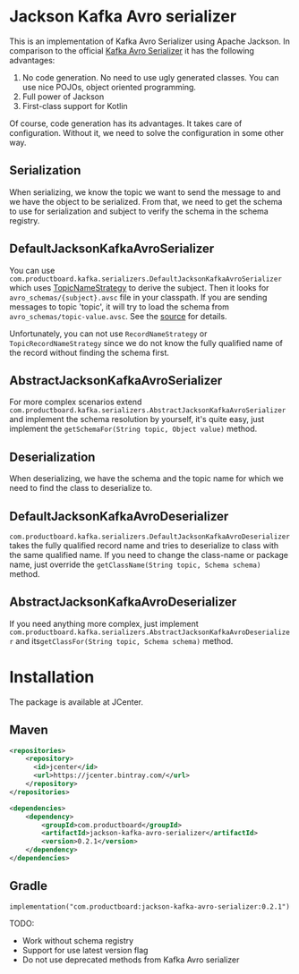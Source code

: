 # Jackson Kafka Avro serializer

This is an implementation of Kafka Avro Serializer using Apache Jackson. In comparison to the official [Kafka Avro
Serializer](https://docs.confluent.io/current/schema-registry/serdes-develop/serdes-avro.html) it has the following advantages:

1. No code generation. No need to use ugly generated classes. You can use nice POJOs, object oriented programming.
2. Full power of Jackson
3. First-class support for Kotlin

Of course, code generation has its advantages. It takes care of configuration. Without it, we need to solve the configuration 
in some other way.

## Serialization
When serializing, we know the topic we want to send the message to and we have the object to be serialized. From that,
we need to get the schema to use for serialization and subject to verify the schema in the schema registry. 
 
## DefaultJacksonKafkaAvroSerializer
You can use `com.productboard.kafka.serializers.DefaultJacksonKafkaAvroSerializer` which uses [TopicNameStrategy](https://docs.confluent.io/current/schema-registry/serdes-develop/index.html#how-the-naming-strategies-work) to derive
the subject. Then it looks for `avro_schemas/{subject}.avsc` file in your classpath. If you are sending messages to topic 'topic', it will try to load the schema from `avro_schemas/topic-value.avsc`.
See the  [source](https://github.com/productboardlabs/jackson-kafka-avro-serializer/blob/master/src/main/java/com/productboard/kafka/serializers/DefaultJacksonKafkaAvroSerializer.java) for details.

Unfortunately, you can not use `RecordNameStrategy` or `TopicRecordNameStrategy` since we do not know the fully qualified name
of the record without finding the schema first. 

## AbstractJacksonKafkaAvroSerializer
For more complex scenarios extend `com.productboard.kafka.serializers.AbstractJacksonKafkaAvroSerializer` and implement the 
schema resolution by yourself, it's quite easy, just implement the `getSchemaFor(String topic, Object value)` method.

## Deserialization
When deserializing, we have the schema and the topic name for which we need to find the class to deserialize to.

## DefaultJacksonKafkaAvroDeserializer
`com.productboard.kafka.serializers.DefaultJacksonKafkaAvroDeserializer` takes the fully qualified record name and tries to
deserialize to class with the same qualified name. If you need to change the class-name or package name, just override the
`getClassName(String topic, Schema schema)` method.

## AbstractJacksonKafkaAvroDeserializer
If you need anything more complex, just implement `com.productboard.kafka.serializers.AbstractJacksonKafkaAvroDeserializer` 
and its`getClassFor(String topic, Schema schema)` method.

# Installation
The package is available at JCenter.

## Maven

```xml
<repositories>
    <repository>
      <id>jcenter</id>
      <url>https://jcenter.bintray.com/</url>
    </repository>
</repositories>

<dependencies>
    <dependency>
        <groupId>com.productboard</groupId>
        <artifactId>jackson-kafka-avro-serializer</artifactId>
        <version>0.2.1</version>
    </dependency>
</dependencies>
``` 

## Gradle

```
implementation("com.productboard:jackson-kafka-avro-serializer:0.2.1")
```
 
 TODO:
 - Work without schema registry
 - Support for use latest version flag 
 - Do not use deprecated methods from Kafka Avro serializer



